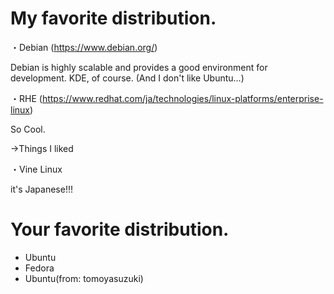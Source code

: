 # My favorite distribution.

・Debian (https://www.debian.org/) 

Debian is highly scalable and provides a good environment for development. KDE, of course.
(And I don't like Ubuntu...)

・RHE (https://www.redhat.com/ja/technologies/linux-platforms/enterprise-linux)

So Cool.

→Things I liked

・Vine Linux

it's Japanese!!!

# Your favorite distribution.
- Ubuntu
- Fedora
- Ubuntu(from: tomoyasuzuki)
